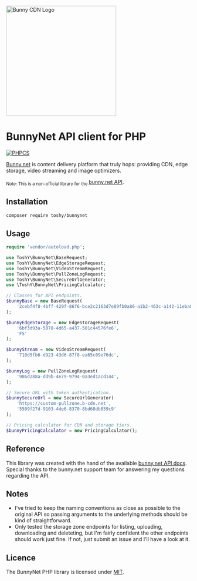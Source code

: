 <br />
<a href="https://bunny.net?ref=pji59zr7a4">
    <img alt="Bunny CDN Logo" src="https://bunny.net/v2/images/bunnynet-logo-dark.svg" width="300" />
</a>

# BunnyNet API client for PHP
[![PHPCS](https://github.com/ToshY/BunnyNet/actions/workflows/phpcs.yml/badge.svg)](https://github.com/ToshY/BunnyNet/actions/workflows/phpcs.yml)

<a href="https://bunny.net?ref=pji59zr7a4">Bunny.net<a/> is content delivery platform that truly hops: providing CDN,
edge storage, video streaming and image optimizers.

<sub>Note: This is a non-official library for the <a href="https://docs.bunny.net/docs">bunny.net API</a>.</sub>

## Installation

```bash
composer require toshy/bunnynet
```

## Usage

```php
require 'vendor/autoload.php';

use ToshY\BunnyNet\BaseRequest;
use ToshY\BunnyNet\EdgeStorageRequest;
use ToshY\BunnyNet\VideoStreamRequest;
use Toshy\BunnyNet\PullZoneLogRequest;
use ToshY\BunnyNet\SecureUrlGenerator;
use \ToshY\BunnyNet\PricingCalculator;

// Classes for API endpoints.
$bunnyBase = new BaseRequest(
    '2cebf4f8-4bff-429f-86f6-bce2c2163d7e89fb0a86-a1b2-463c-a142-11eba8811989'
);

$bunnyEdgeStorage = new EdgeStorageRequest(
    '6bf3d93a-5078-4d65-a437-501c44576fe6',
    'FS'
);

$bunnyStream = new VideoStreamRequest(
    '710d5fb6-d923-43d6-87f8-ea65c09e76dc',
);

$bunnyLog = new PullZoneLogRequest(
    '986d288a-dd9b-4e79-9794-0a3ed1acd144',
);

// Secure URL with token authentication.
$bunnySecureUrl = new SecureUrlGenerator(
    'https://custom-pullzone.b-cdn.net',
    '5509f27d-9103-4de6-8370-8bd68db859c9'
);

// Pricing calculator for CDN and storage tiers.
$bunnyPricingCalculator = new PricingCalculator();
```

## Reference

This library was created with the hand of the available [bunny.net API docs](https://docs.bunny.net/reference/bunnynet-api-overview). <br />
Special thanks to the bunny.net support team for answering my questions regarding the API.

## Notes
* I've tried to keep the naming conventions as close as possible to the original API so 
  passing arguments to the underlying methods should be kind of straightforward.
* Only tested the storage zone endpoints for listing, uploading, downloading and deleteting, but I'm fairly confident
  the other endpoints should work just fine. If not, just submit an issue and I'll have a look at it.

## Licence
The BunnyNet PHP library is licensed under [MIT](https://github.com/ToshY/BunnyNet/blob/master/LICENSE). 